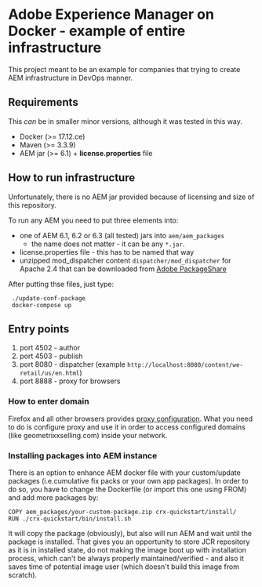 # Adobe Experience Manager on Docker - example of entire infrastructure

This project meant to be an example for companies that trying to create AEM
infrastructure in DevOps manner.

## Requirements

This *can* be in smaller minor versions, although it was tested in this way.

* Docker (>= 17.12.ce)
* Maven (>= 3.3.9)
* AEM jar (>= 6.1) + **license.properties** file

## How to run infrastructure

Unfortunately, there is no AEM jar provided because of licensing and size of
this repository.

To run any AEM you need to put three elements into:

- one of AEM 6.1, 6.2 or 6.3 (all tested) jars into `aem/aem_packages`
  - the name does not matter - it can be any `*.jar`.
- license.properties file - this has to be named that way
- unzipped mod_dispatcher content `dispatcher/mod_dispatcher` for Apache 2.4
  that can be downloaded from [Adobe PackageShare][1]

After putting thse files, just type:

     ./update-conf-package
     docker-compose up

## Entry points

1. port 4502 - author
2. port 4503 - publish
3. port 8080 - dispatcher (example `http://localhost:8080/content/we-retail/us/en.html`)
4. port 8888 - proxy for browsers

### How to enter domain

Firefox and all other browsers provides [proxy configuration][2]. What you need
to do is configure proxy and use it in order to access configured domains (like
geometrixxselling.com) inside your network.

### Installing packages into AEM instance

There is an option to enhance AEM docker file with your custom/update packages
(i.e.cumulative fix packs or your own app packages). In order to do so, you have
to change the Dockerfile (or import this one using FROM) and add more packages
by:

    COPY aem_packages/your-custom-package.zip crx-quickstart/install/
    RUN ./crx-quickstart/bin/install.sh

It will copy the package (obviously), but also will run AEM and wait until
the package is installed. That gives you an opportunity to store JCR repository
as it is in installed state, do not making the image boot up with installation
process, which can't be always properly maintained/verified - and also it saves
time of potential image user (which doesn't build this image from scratch).

[1]: https://www.adobeaemcloud.com/content/companies/public/adobe/dispatcher/dispatcher/_jcr_content/top/download_8/file.res/dispatcher-apache2.4-linux-x86-64-4.2.3.tar.gz
[2]: https://support.mozilla.org/en-US/kb/connection-settings-firefox
